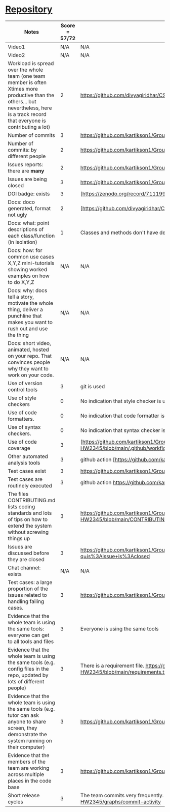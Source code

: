 # [Repository](https://github.com/kartikson1/Group3-CSC510-HW2345)
|Notes|Score = 57/72|Evidence|
|-----|---------|------|
|Video1|N/A|N/A| 
|Video2|N/A|N/A| 
|Workload is spread over the whole team (one team member is often Xtimes more productive than the others... but nevertheless, here is a track record that everyone is contributing a lot)|2|https://github.com/divyagiridhar/CSC510_Group25_HW02/graphs/contributors|
|Number of commits|3|https://github.com/kartikson1/Group3-CSC510-HW2345/graphs/commit-activity|
|Number of commits: by different people|2|https://github.com/kartikson1/Group3-CSC510-HW2345/graphs/contributors|
|Issues reports: there are **many**|2|https://github.com/kartikson1/Group3-CSC510-HW2345/issues|
|Issues are being closed|3|https://github.com/kartikson1/Group3-CSC510-HW2345/issues|
|DOI badge: exists|3|[https://zenodo.org/record/7111997#.YzJUU3bMK5c]|
|Docs: doco generated, format not ugly |2|[https://github.com/divyagiridhar/CSC510_Group25_HW02/tree/main/documentation]|
|Docs: what: point descriptions of each class/function (in isolation) |1| Classes and methods don't have descriptions.|
|Docs: how: for common use cases X,Y,Z mini-tutorials showing worked examples on how to do X,Y,Z|N/A|N/A|
|Docs: why: docs tell a story, motivate the whole thing, deliver a punchline that makes you want to rush out and use the thing|N/A|N/A|
|Docs: short video, animated, hosted on your repo. That convinces people why they want to work on your code.|N/A|N/A|
|Use of version control tools|3|git is used|
|Use of style checkers |0| No indication that style checker is used|
|Use of code formatters. |0|No indication that code formatter is used|
|Use of syntax checkers. |0|No indication that syntax checker is used|
|Use of code coverage |3|[https://github.com/kartikson1/Group3-CSC510-HW2345/blob/main/.github/workflows/python-app.yml]|
|Other automated analysis tools|3|github action [https://github.com/kartikson1/Group3-CSC510-HW2345/actions]|
|Test cases exist|3|https://github.com/kartikson1/Group3-CSC510-HW2345/tree/main/tests|
|Test cases are routinely executed|3|github action https://github.com/kartikson1/Group3-CSC510-HW2345/actions|
|The files CONTRIBUTING.md lists coding standards and lots of tips on how to extend the system without screwing things up|3|https://github.com/kartikson1/Group3-CSC510-HW2345/blob/main/CONTRIBUTING.md|
|Issues are discussed before they are closed|3| https://github.com/kartikson1/Group3-CSC510-HW2345/issues?q=is%3Aissue+is%3Aclosed |
|Chat channel: exists|N/A|N/A|
|Test cases: a large proportion of the issues related to handling failing cases.|3| https://github.com/kartikson1/Group3-CSC510-HW2345/issues|
|Evidence that the whole team is using the same tools: everyone can get to all tools and files|3| Everyone is using the same tools|
|Evidence that the whole team is using the same tools (e.g. config files in the repo, updated by lots of different people)|3|There is a requirement file. https://github.com/kartikson1/Group3-CSC510-HW2345/blob/main/requirements.txt|
|Evidence that the whole team is using the same tools (e.g. tutor can ask anyone to share screen, they demonstrate the system running on their computer)|3|https://github.com/kartikson1/Group3-CSC510-HW2345/blob/main/requirements.txt|
|Evidence that the members of the team are working across multiple places in the code base|3|https://github.com/kartikson1/Group3-CSC510-HW2345/commits/main|
|Short release cycles |3|The team commits very frequently. https://github.com/kartikson1/Group3-CSC510-HW2345/graphs/commit-activity|
